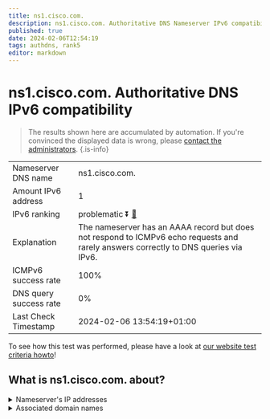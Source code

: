 ```yaml
---
title: ns1.cisco.com.
description: ns1.cisco.com. Authoritative DNS Nameserver IPv6 compatibility
published: true
date: 2024-02-06T12:54:19
tags: authdns, rank5
editor: markdown
---
```


# ns1.cisco.com. Authoritative DNS IPv6 compatibility

> The results shown here are accumulated by automation. If you're convinced the displayed data is wrong, please [contact the administrators](/howto/chat). 
{.is-info}




|   |   |
| - | - |
| Nameserver DNS name | ns1.cisco.com.
| Amount IPv6 address | 1
| IPv6 ranking | problematic :arrow_double_down: [🔗](/howto/ranking) |
| Explanation | The nameserver has an AAAA record but does not respond to ICMPv6 echo requests and rarely answers correctly to DNS queries via IPv6. |
| ICMPv6 success rate | 100%|
| DNS query success rate | 0% |
| Last Check Timestamp | 2024-02-06 13:54:19+01:00 |

To see how this test was performed, please have a look at [our website test criteria howto](/howto/testcriteria/authdns)!


## What is ns1.cisco.com. about?




<details>
<summary>Nameserver's IP addresses</summary>

2001:420:1101:6::a

</details>



<details>
<summary>Associated domain names</summary>

www.cisco.com

</details>
